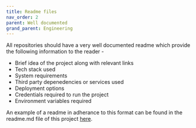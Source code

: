 ```yaml
---
title: Readme files
nav_order: 2
parent: Well documented
grand_parent: Engineering
---
```



All repositories should have a very well documented readme which provide the following information to the reader - 

- Brief idea of the project along with relevant links
- Tech stack used
- System requirements
- Third party depenedencies or services used
- Deployment options
- Credentials required to run the project
- Environment variables required

An example of a readme in adherance to this format can be found in the readme.md file of this project [here](https://github.com/commutatus/awesome).

